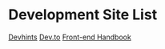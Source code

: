 # Development Site List

[Devhints](https://devhints.io/)
[Dev.to](https://dev.to/)
[Front-end Handbook](https://frontendmasters.com/books/front-end-handbook/2019/)
